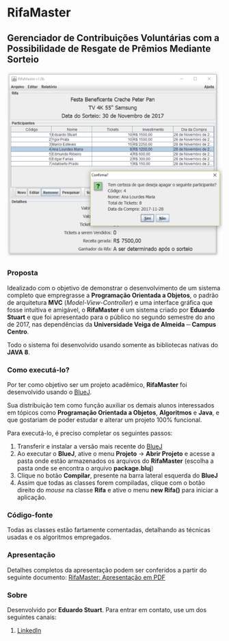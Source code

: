 # RifaMaster
## Gerenciador de Contribuições Voluntárias com a Possibilidade de Resgate de Prêmios Mediante Sorteio

 ![RifaMaster - Tela Principal](tela.png)

### Proposta
Idealizado com o objetivo de demonstrar o desenvolvimento de um sistema completo que empregrasse a **Programação Orientada a Objetos**, o padrão de arquitetura **MVC** (*Model-View-Controller*) e uma interface gráfica que fosse intuitiva e amigável, o **RifaMaster** é um sistema criado por **Eduardo Stuart** e que foi apresentado para o público no segundo semestre do ano de 2017, nas dependências da **Universidade Veiga de Almeida ─ Campus Centro**.

Todo o sistema foi desenvolvido usando somente as bibliotecas nativas do **JAVA 8**.

### Como executá-lo?
Por ter como objetivo ser um projeto acadêmico, **RifaMaster** foi desenvolvido usando o [BlueJ](https://www.bluej.org/). 

Sua distribuição tem como função auxiliar os demais alunos interessados em tópicos como **Programação Orientada a Objetos**, **Algoritmos** e **Java**, e que gostariam de poder estudar e alterar um projeto 100% funcional.

Para executá-lo, é preciso completar os seguintes passos:
  1. Transferir e instalar a versão mais recente do [BlueJ](https://www.bluej.org/)
  2. Ao executar o **BlueJ**, ative o menu **Projeto** -> **Abrir Projeto** e acesse a pasta onde estão armazenados os arquivos do **RifaMaster** (escolha a pasta onde se encontra o arquivo **package.bluj**)
  3. Clique no botão **Compilar**, presente na barra lateral esquerda do **BlueJ**
  4. Assim que todas as classes forem compiladas, clique com o botão direito do *mouse* na classe **Rifa** e ative o menu **new Rifa()** para iniciar a aplicação. 

### Código-fonte
Todas as classes estão fartamente comentadas, detalhando as técnicas usadas e os algoritmos empregados.

### Apresentação
Detalhes completos da apresentação podem ser conferidos a partir do seguinte documento:
[RifaMaster: Apresentação em PDF](https://github.com/eduardo-stuart/RifaMaster/blob/master/RifaMaster.pdf)

### Sobre
Desenvolvido por **Eduardo Stuart**.
Para entrar em contato, use um dos seguintes canais:
  1. [LinkedIn](https://www.linkedin.com/in/eduardo-stuart/)